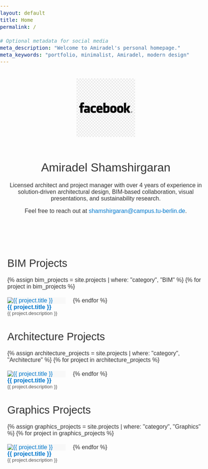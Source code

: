```yaml
---
layout: default
title: Home
permalink: /

# Optional metadata for social media
meta_description: "Welcome to Amiradel's personal homepage."
meta_keywords: "portfolio, minimalist, Amiradel, modern design"
---
```


<head>
  <!-- Google Fonts -->
  <link href="https://fonts.googleapis.com/css2?family=Montserrat:wght@400;500;700&display=swap" rel="stylesheet">
  
  <!-- Add your custom styles -->
  <style>
    /* General Styling */
    body {
      font-family: 'Montserrat', sans-serif;
      font-size: 16px;
      color: #333;
      margin: 0;
      padding: 0;
    }

    h1, h2 {
      font-weight: 500;
    }

    a {
      color: #0077cc;
      text-decoration: none;
    }

    a:hover {
      text-decoration: none;
    }

    /* Hero Section */
    .hero-section {
      display: flex;
      flex-direction: column;
      align-items: center;
      text-align: center;
      padding: 20px;
    }

    .logo {
      width: 160px;
      margin-bottom: 20px;
    }

    .text-content {
      max-width: 600px;
    }

    /* Project Section */
    .projects-section {
      padding: 40px 20px;
    }

    .projects {
      margin-bottom: 40px;
    }

    .projects h2 {
      font-size: 1.8em;
      margin-bottom: 20px;
    }

    .project-container {
      display: flex;
      flex-wrap: wrap;
      gap: 20px;
    }

    .project-card {
      flex: 1 1 calc(33.333% - 20px);
      max-width: calc(33.333% - 20px);
      position: relative;
      border-radius: 0px;
      overflow: hidden;
      background-color: #f8f8f8;
    }

    .project-card img {
      width: 100%;
      aspect-ratio: 1 / 1;
      object-fit: cover;
    }

    .project-caption {
      padding: 0px;
      background-color: rgba(255, 255, 255, 0.8);
      text-align: left;
    }

    .project-caption p {
      margin: 0px 0;
    }

    .project-title {
      font-weight: bold;
      font-size: 1rem;
    }

    .project-description {
      font-size: 0.85rem;
      color: #555;
    }

    @media (max-width: 768px) {
      .project-card {
        flex: 1 1 100%;
        max-width: 100%;
      }
    }
  </style>
</head>

<!-- Hero Section -->
<div class="hero-section">
  <img src="assets/img/facebook.png" alt="Amiradel's Logo" class="logo">
  <div class="text-content">
    <h1>Amiradel Shamshirgaran</h1>
    <p>
      Licensed architect and project manager with over 4 years of experience in solution-driven architectural design, BIM-based collaboration, visual presentations, and sustainability research.
    </p>
    <p>
      Feel free to reach out at <a href="mailto:shamshirgaran@campus.tu-berlin.de">shamshirgaran@campus.tu-berlin.de</a>.
    </p>
  </div>
</div>

<!-- Projects Section -->
<div class="projects-section">

  <!-- BIM Projects -->
  <div class="projects">
    <h2>BIM Projects</h2>
    <div class="project-container">
      {% assign bim_projects = site.projects | where: "category", "BIM" %}
      {% for project in bim_projects %}
      <a href="{{ project.url }}" class="project-card">
        <img src="{{ project.img }}" alt="{{ project.title }}">
        <div class="project-caption">
          <p class="project-title">{{ project.title }}</p>
          <p class="project-description">{{ project.description }}</p>
        </div>
      </a>
      {% endfor %}
    </div>
  </div>

  <!-- Architecture Projects -->
  <div class="projects">
    <h2>Architecture Projects</h2>
    <div class="project-container">
      {% assign architecture_projects = site.projects | where: "category", "Architecture" %}
      {% for project in architecture_projects %}
      <a href="{{ project.url }}" class="project-card">
        <img src="{{ project.img }}" alt="{{ project.title }}">
        <div class="project-caption">
          <p class="project-title">{{ project.title }}</p>
          <p class="project-description">{{ project.description }}</p>
        </div>
      </a>
      {% endfor %}
    </div>
  </div>

  <!-- Graphics Projects -->
  <div class="projects">
    <h2>Graphics Projects</h2>
    <div class="project-container">
      {% assign graphics_projects = site.projects | where: "category", "Graphics" %}
      {% for project in graphics_projects %}
      <a href="{{ project.url }}" class="project-card">
        <img src="{{ project.img }}" alt="{{ project.title }}">
        <div class="project-caption">
          <p class="project-title">{{ project.title }}</p>
          <p class="project-description">{{ project.description }}</p>
        </div>
      </a>
      {% endfor %}
    </div>
  </div>

</div>
